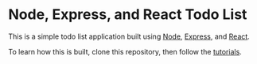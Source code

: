 # Node, Express, and React Todo List

This is a simple todo list application built using [Node](https://nodejs.org/en/), [Express](https://expressjs.com/), and [React](https://reactjs.org/).

To learn how this is built, clone this repository, then follow the [tutorials](/tutorials).
